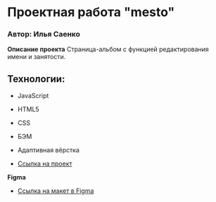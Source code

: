 # Проектная работа "mesto"
### Автор: Илья Саенко

**Описание проекта** Страница-альбом с функцией редактирования имени и занятости.


## Технологии:

* JavaScript
* HTML5
* CSS
* БЭМ
* Адаптивная вёрстка

* [Ссылка на проект](https://ilyasaenko.github.io/mesto/)


**Figma**

* [Ссылка на макет в Figma](https://www.figma.com/file/2cn9N9jSkmxD84oJik7xL7/JavaScript.-Sprint-4?node-id=0%3A1)
